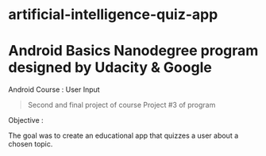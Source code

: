 # artificial-intelligence-quiz-app
# Android Basics Nanodegree program designed by Udacity & Google

Android Course : User Input

> Second and final project of course
> Project #3 of program

Objective :

The goal was to create an educational app that quizzes a user about a chosen topic.
